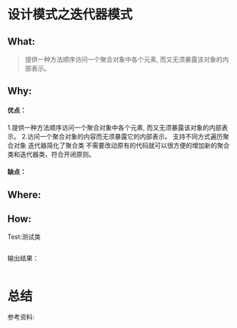 # 设计模式之迭代器模式
## What:
>提供一种方法顺序访问一个聚合对象中各个元素, 而又无须暴露该对象的内部表示。



## Why:
#### 优点：
1.提供一种方法顺序访问一个聚合对象中各个元素, 而又无须暴露该对象的内部表示。
2.访问一个聚合对象的内容而无须暴露它的内部表示。
支持不同方式遍历聚合对象
迭代器简化了聚合类
不需要改动原有的代码就可以很方便的增加新的聚合类和迭代器类，符合开闭原则。

#### 缺点：


## Where:


## How:





Test:测试类
```java

```
输出结果：
```java

```



# 总结

参考资料:
